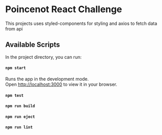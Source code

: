 # Poincenot React Challenge

This projects uses styled-components for styling and axios to fetch data from api

## Available Scripts

In the project directory, you can run:

#### `npm start`

Runs the app in the development mode.\
Open [http://localhost:3000](http://localhost:3000) to view it in your browser.

#### `npm test`

#### `npm run build`

#### `npm run eject`

#### `npm run lint`